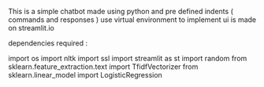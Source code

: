 This is a simple chatbot made using python and pre defined indents ( commands and responses )
use virtual environment to implement 
ui is made on streamlit.io

dependencies required : 

import os
import nltk
import ssl
import streamlit as st
import random
from sklearn.feature_extraction.text import TfidfVectorizer
from sklearn.linear_model import LogisticRegression
